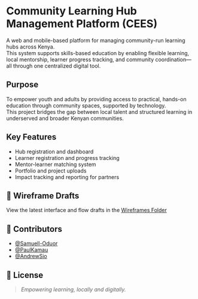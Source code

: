 # Community Learning Hub Management Platform (CEES)

A web and mobile-based platform for managing community-run learning hubs across Kenya.  
This system supports skills-based education by enabling flexible learning, local mentorship, learner progress tracking, and community coordination—all through one centralized digital tool.

##  Purpose

To empower youth and adults by providing access to practical, hands-on education through community spaces, supported by technology.  
This project bridges the gap between local talent and structured learning in underserved and broader Kenyan communities.

##  Key Features

- Hub registration and dashboard
- Learner registration and progress tracking
- Mentor-learner matching system
- Portfolio and project uploads
- Impact tracking and reporting for partners

## 📁 Wireframe Drafts

View the latest interface and flow drafts in the [Wireframes Folder](https://github.com/Samuell23/Toptiers-work/tree/main/Wireframes)

## 👥 Contributors

- [@Samuell-Oduor](https://github.com/Samuell23) 
- [@PaulKamau]()  
- [@AndrewSio]() 

## 📄 License



> _Empowering learning, locally and digitally._

